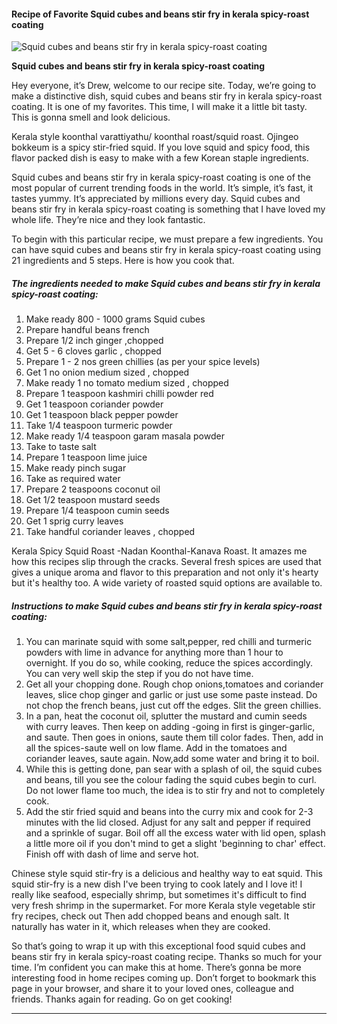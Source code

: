             

#### Recipe of Favorite Squid cubes and beans stir fry in kerala spicy-roast coating

![Squid cubes and beans stir fry in kerala spicy-roast coating](https://img-global.cpcdn.com/recipes/36224f12b10e4e70/751x532cq70/squid-cubes-and-beans-stir-fry-in-kerala-spicy-roast-coating-recipe-main-photo.jpg)

**Squid cubes and beans stir fry in kerala spicy-roast coating**

Hey everyone, it’s Drew, welcome to our recipe site. Today, we’re going to make a distinctive dish, squid cubes and beans stir fry in kerala spicy-roast coating. It is one of my favorites. This time, I will make it a little bit tasty. This is gonna smell and look delicious.

Kerala style koonthal varattiyathu/ koonthal roast/squid roast. Ojingeo bokkeum is a spicy stir-fried squid. If you love squid and spicy food, this flavor packed dish is easy to make with a few Korean staple ingredients.

Squid cubes and beans stir fry in kerala spicy-roast coating is one of the most popular of current trending foods in the world. It’s simple, it’s fast, it tastes yummy. It’s appreciated by millions every day. Squid cubes and beans stir fry in kerala spicy-roast coating is something that I have loved my whole life. They’re nice and they look fantastic.

To begin with this particular recipe, we must prepare a few ingredients. You can have squid cubes and beans stir fry in kerala spicy-roast coating using 21 ingredients and 5 steps. Here is how you cook that.

##### The ingredients needed to make Squid cubes and beans stir fry in kerala spicy-roast coating:

1.  Make ready 800 - 1000 grams Squid cubes
2.  Prepare handful beans french
3.  Prepare 1/2 inch ginger ,chopped
4.  Get 5 - 6 cloves garlic , chopped
5.  Prepare 1 - 2 nos green chillies (as per your spice levels)
6.  Get 1 no onion medium sized , chopped
7.  Make ready 1 no tomato medium sized , chopped
8.  Prepare 1 teaspoon kashmiri chilli powder red
9.  Get 1 teaspoon coriander powder
10.  Get 1 teaspoon black pepper powder
11.  Take 1/4 teaspoon turmeric powder
12.  Make ready 1/4 teaspoon garam masala powder
13.  Take to taste salt
14.  Prepare 1 teaspoon lime juice
15.  Make ready pinch sugar
16.  Take as required water
17.  Prepare 2 teaspoons coconut oil
18.  Get 1/2 teaspoon mustard seeds
19.  Prepare 1/4 teaspoon cumin seeds
20.  Get 1 sprig curry leaves
21.  Take handful coriander leaves , chopped

Kerala Spicy Squid Roast -Nadan Koonthal-Kanava Roast. It amazes me how this recipes slip through the cracks. Several fresh spices are used that gives a unique aroma and flavor to this preparation and not only it's hearty but it's healthy too. A wide variety of roasted squid options are available to.

##### Instructions to make Squid cubes and beans stir fry in kerala spicy-roast coating:

1.  You can marinate squid with some salt,pepper, red chilli and turmeric powders with lime in advance for anything more than 1 hour to overnight. If you do so, while cooking, reduce the spices accordingly. You can very well skip the step if you do not have time.
2.  Get all your chopping done. Rough chop onions,tomatoes and coriander leaves, slice chop ginger and garlic or just use some paste instead. Do not chop the french beans, just cut off the edges. Slit the green chillies.
3.  In a pan, heat the coconut oil, splutter the mustard and cumin seeds with curry leaves. Then keep on adding -going in first is ginger-garlic, and saute. Then goes in onions, saute them till color fades. Then, add in all the spices-saute well on low flame. Add in the tomatoes and coriander leaves, saute again. Now,add some water and bring it to boil.
4.  While this is getting done, pan sear with a splash of oil, the squid cubes and beans, till you see the colour fading the squid cubes begin to curl. Do not lower flame too much, the idea is to stir fry and not to completely cook.
5.  Add the stir fried squid and beans into the curry mix and cook for 2-3 minutes with the lid closed. Adjust for any salt and pepper if required and a sprinkle of sugar. Boil off all the excess water with lid open, splash a little more oil if you don't mind to get a slight 'beginning to char' effect. Finish off with dash of lime and serve hot.

Chinese style squid stir-fry is a delicious and healthy way to eat squid. This squid stir-fry is a new dish I've been trying to cook lately and I love it! I really like seafood, especially shrimp, but sometimes it's difficult to find very fresh shrimp in the supermarket. For more Kerala style vegetable stir fry recipes, check out Then add chopped beans and enough salt. It naturally has water in it, which releases when they are cooked.

So that’s going to wrap it up with this exceptional food squid cubes and beans stir fry in kerala spicy-roast coating recipe. Thanks so much for your time. I’m confident you can make this at home. There’s gonna be more interesting food in home recipes coming up. Don’t forget to bookmark this page in your browser, and share it to your loved ones, colleague and friends. Thanks again for reading. Go on get cooking!

* * *